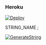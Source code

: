 <h3 align="centre"> Heroku </h4>

[![Deploy](https://www.herokucdn.com/deploy/button.svg)](https://heroku.com/deploy?template=https://github.com/Mehmetgul0202/missmusic1)

STRING_NAME ;

[![GenerateString](https://img.shields.io/badge/repl.it-generateString-yellowgreen)](https://replit.com/@Mehmetgul0202/getStringName-8)
